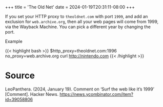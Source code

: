 +++
title = 'The Old Net'
date = 2024-01-19T20:31:11-08:00
+++

If you set your HTTP proxy to `theoldnet.com` with port `1999`, and add an exclusion for `web.archive.org`, then all your web pages will come from 1999, via the Wayback Machine.  You can pick a different year by changing the port.


Example

{{< highlight bash >}}
$http_proxy=theoldnet.com:1996 no_proxy=web.archive.org curl http://nintendo.com
{{< /highlight >}}

# Source

LeoPanthera. (2024, January 19). Comment on ‘Surf the web like it’s 1999’ [Comment]. Hacker News. https://news.ycombinator.com/item?id=39058806
